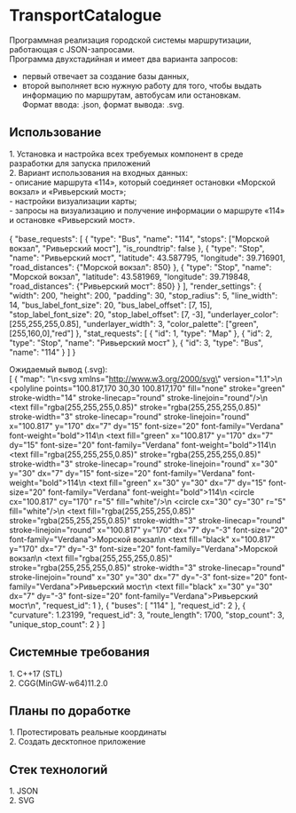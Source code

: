 # TransportCatalogue

Программная реализация городской системы маршрутизации, работающая с JSON-запросами.<br>
Программа двухстадийная и имеет два варианта запросов:<br>
- первый отвечает за создание базы данных,<br>
- второй выполняет всю нужную работу для того, чтобы выдать информацию по маршрутам, автобусам или остановкам.<br>
Формат ввода: .json, формат вывода: .svg.

<h2>Использование</h2>
1. Установка и настройка всех требуемых компонент в среде разработки для запуска приложений<br>
2. Вариант использования на входных данных:<br>
- описание маршрута «114», который соединяет остановки «Морской вокзал» и «Ривьерский мост»;<br>
- настройки визуализации карты;<br>
- запросы на визуализацию и получение информации о маршруте «114» и остановке «Ривьерский мост».<br>
<br>
 {     "base_requests": [       {         "type": "Bus",         "name": "114",         "stops": ["Морской вокзал", "Ривьерский мост"],         "is_roundtrip": false       },       {         "type": "Stop",         "name": "Ривьерский мост",         "latitude": 43.587795,         "longitude": 39.716901,         "road_distances": {"Морской вокзал": 850}       },       {         "type": "Stop",         "name": "Морской вокзал",         "latitude": 43.581969,         "longitude": 39.719848,         "road_distances": {"Ривьерский мост": 850}       }     ],     "render_settings": {       "width": 200,       "height": 200,       "padding": 30,       "stop_radius": 5,       "line_width": 14,       "bus_label_font_size": 20,       "bus_label_offset": [7, 15],       "stop_label_font_size": 20,       "stop_label_offset": [7, -3],       "underlayer_color": [255,255,255,0.85],       "underlayer_width": 3,       "color_palette": ["green", [255,160,0],"red"]     },     "stat_requests": [       { "id": 1, "type": "Map" },       { "id": 2, "type": "Stop", "name": "Ривьерский мост" },       { "id": 3, "type": "Bus", "name": "114" }     ]   }    

Ожидаемый вывод (.svg):<br>
[     {         "map": "<?xml version=\"1.0\" encoding=\"UTF-8\" ?>\n<svg xmlns=\"http://www.w3.org/2000/svg\" version=\"1.1\">\n  <polyline points=\"100.817,170 30,30 100.817,170\" fill=\"none\" stroke=\"green\" stroke-width=\"14\" stroke-linecap=\"round\" stroke-linejoin=\"round\"/>\n  <text fill=\"rgba(255,255,255,0.85)\" stroke=\"rgba(255,255,255,0.85)\" stroke-width=\"3\" stroke-linecap=\"round\" stroke-linejoin=\"round\" x=\"100.817\" y=\"170\" dx=\"7\" dy=\"15\" font-size=\"20\" font-family=\"Verdana\" font-weight=\"bold\">114</text>\n  <text fill=\"green\" x=\"100.817\" y=\"170\" dx=\"7\" dy=\"15\" font-size=\"20\" font-family=\"Verdana\" font-weight=\"bold\">114</text>\n  <text fill=\"rgba(255,255,255,0.85)\" stroke=\"rgba(255,255,255,0.85)\" stroke-width=\"3\" stroke-linecap=\"round\" stroke-linejoin=\"round\" x=\"30\" y=\"30\" dx=\"7\" dy=\"15\" font-size=\"20\" font-family=\"Verdana\" font-weight=\"bold\">114</text>\n  <text fill=\"green\" x=\"30\" y=\"30\" dx=\"7\" dy=\"15\" font-size=\"20\" font-family=\"Verdana\" font-weight=\"bold\">114</text>\n  <circle cx=\"100.817\" cy=\"170\" r=\"5\" fill=\"white\"/>\n  <circle cx=\"30\" cy=\"30\" r=\"5\" fill=\"white\"/>\n  <text fill=\"rgba(255,255,255,0.85)\" stroke=\"rgba(255,255,255,0.85)\" stroke-width=\"3\" stroke-linecap=\"round\" stroke-linejoin=\"round\" x=\"100.817\" y=\"170\" dx=\"7\" dy=\"-3\" font-size=\"20\" font-family=\"Verdana\">Морской вокзал</text>\n  <text fill=\"black\" x=\"100.817\" y=\"170\" dx=\"7\" dy=\"-3\" font-size=\"20\" font-family=\"Verdana\">Морской вокзал</text>\n  <text fill=\"rgba(255,255,255,0.85)\" stroke=\"rgba(255,255,255,0.85)\" stroke-width=\"3\" stroke-linecap=\"round\" stroke-linejoin=\"round\" x=\"30\" y=\"30\" dx=\"7\" dy=\"-3\" font-size=\"20\" font-family=\"Verdana\">Ривьерский мост</text>\n  <text fill=\"black\" x=\"30\" y=\"30\" dx=\"7\" dy=\"-3\" font-size=\"20\" font-family=\"Verdana\">Ривьерский мост</text>\n</svg>",         "request_id": 1     },     {         "buses": [             "114"         ],         "request_id": 2     },     {         "curvature": 1.23199,         "request_id": 3,         "route_length": 1700,         "stop_count": 3,         "unique_stop_count": 2     } ] 


<h2>Системные требования</h2>
1. C++17 (STL)<br>
2. CGG(MinGW-w64)11.2.0

<h2>Планы по доработке</h2>
1. Протестировать реальные координаты<br>
2. Создать десктопное приложение

<h2>Стек технологий</h2>
1. JSON<br>
2. SVG
